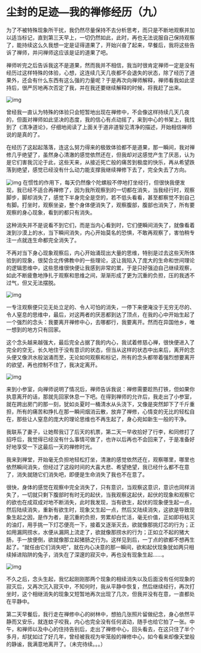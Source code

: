 
# 尘封的足迹&#x2014;我的禅修经历（九）

为了不被特殊现象所干扰，我仍然尽量保持不去分析思考，而只是不断地观察并加以适当标记，直到第三天早上，一切仍然如此，此时，再也无法说服自己保持观察了，能持续这么久我想一定是证得道果了，开始兴奋了起来，早餐后，我将这些告诉了禅师，并问禅师这应该是证的道果了吧。  

禅师听完之后告诉我这不是道果，然而我并不相信，我当时很肯定禅师一定是没有经历过这样特殊的体验，心想，这连续几天几夜都不会退失的状态，除了经历了道果外，还会有什么东西有这么强的力量呢？于是再次向禅师解释，禅师看我如此坚持后，很严厉地再次否定了我，并在我还要继续解释的时候，将我赶了出来。

![img](./imgs/9-0.png)

曾经我一直认为特殊的体验只会短暂地出现在禅修中，不会像这样持续几天几夜的，但面对禅师如此坚决的态度，我的信心有点动摇了，来到中心的书架上，我找到了《清净道论》，仔细地阅读了上面关于道非道智见清净的描述，开始相信禅师说的是真的了。

在经历了这起起落落，连这么努力得来的极致体验都不是道果，那一瞬间，我对禅修几乎绝望了，虽然身心清澈的感觉依然还在，但我却对这感觉产生了厌恶，认为是它们害我沉沦于此，这些天来，从接近死亡般的痛苦到极度的快乐，再从希望跌落到绝望，感觉已经没有什么动力能支撑我继续禅修下去了，完全失去了方向。

![img](./imgs/9-1.png)
在惯性的作用下，每天仍然像个陀螺般不停地打坐经行，但很快我便发现，我已经不适合再禅修了，因为我所观察到的一切都在消失，当我经行时，观察脚步，脚却消失了，感觉下半身完全是空的，若不低头看看，甚至都察觉不到自己有脚。打坐时，观察坐姿，整个身体便消失了，观察腹部，腹部也消失了，所有要观察的身心现象，看到的都只有消失。

这种消失并不是说看不到它们，而是当内心看到时，它们便瞬间消失了，就像看着泼到沙漠上的水，当下瞬间消失，内心开始莫名的恐惧，不敢再观察了，害怕稍专注一点就连生命都完全消失了。

不再对当下身心现象观察后，内心开始涌现出大量的思维，特别是过去这些天所体验到的现象，很契合北传佛教中的一些理论，这让我陷入了庞大的生命和世间理论的逻辑思维中，这些思维很快便让我感到非常的累，于是只好强迫自己继续观察，如此不断疲惫地挣扎于观察和思维之间，渐渐形成了更为沉重的负担，压的我透不过气，但又无法摆脱。

![img](./imgs/9-2.png)

一专注观察便只见无处立足的、令人可怕的消失，一停下来便淹没于无穷无尽的、令人窒息的思维中，最后，对这两者的厌恶都到达了顶点，在我的心中开始生起了一个强烈的念头：我要离开禅修中心，去哪都行，我要离开。然而在异国他乡，唯一想到的地方只有回家。

这个念头越来越强大，最后完全占据了我的内心，我试着修慈心禅，很快便进入了完全的空无，长久地住于没有意识的状态，但当从这样的状态中出来后，离开的念头便又像洪水般汹涌而至，无论如何观察和标记，所有的念头都带着强烈想要离开的欲望，再也控制不住了，我决定离开。

![img](./imgs/9-3.png)

来到小参室，向禅师说明了情况后，禅师告诉我说：禅修需要趁热打铁，但如果你执意离开的话，那就先回家休息一下吧。在得到禅师的允许后，我走出了小参室，就在跨出房门的那一刻，犹如炎夏时一桶清水从头浇下，又像是突然卸下了千斤重担，所有的痛苦和挣扎在那一瞬间烟消云散，放弃了禅修，心情变的无比的轻松自在，那些让人窒息的庞大的理论思维也不再生起了，身心宛如新生一般的干净。

我联系了妻子，让她帮我订了后天的机票，第二天一早收拾好了行李，和同修打了招呼后，我觉得已经没有什么事情可做了，也许以后再也不会回来了，于是准备好好地享受一下这最后一天的禅修时光。

我来到禅堂，开始毫无负担地轻松打坐，清澈的感觉依然还在，观察哪里，哪里也依然瞬间消失，但经过了这段时间的大喜大悲、希望绝望，我已经什么都不在意了，消失就随它们消失吧，即便是生命消失了我也不在意了。

很快，身体的感觉在观察中完全消失了，只有意识，当观察这意识，意识也同样消失了，一切就只剩下腹部时有时无的起伏，当我观察这起伏，起伏的现象和观察它的欲也在成双成对地不断消失，此时我发现，当有欲生，起伏的现象便生起一点，然后陆续消失，重新有欲生时，现象又生起一点，然后又陆续消失，这欲是导致现象生起之因，是作为者，是沉重的负担，劳累却白忙活，毫无价值，正如即将枯灭的油灯，用手挑一下灯芯便亮一下，接着又逐渐灭去，欲就像那挑灯芯的行为；正如用漏网捞水，水便从漏网上流走了，欲就像那捞水的行为；正如立不起的猪大肠，手一放便倒，欲就像那立起猪肠之行为。这样见到后，一丁点的欲都不想再生起了。“就任由它们消失吧”，就在内心决意的那一瞬间，欲和起伏现象犹如两只相续掉进陷阱的兔子，消失在了深邃的寂灭中，再也没有现象生起&#x2026;&#x2026;。

![img](./imgs/9-4.gif)

不久之后，念头生起，我忆起刚刚那两个现象的相续消失以及后面没有任何现象的寂灭后，又再次沉入寂灭中，不知何时，我从平静中恢复，然后继续经行，再次打坐时，这个相继消失的现象又短暂地再次出现了几次，但我并没有在意，一直都处在平静中。

第二天早餐后，我行走在禅修中心的树林中，想拍几张照片留做纪念，身心依然平静而又安乐，就连蚊子咬我，内心也完全没有任何波动，随手也给它拍了一张。中午，和禅师以及中心的住持告别后，走出了禅修中心，回头看去，在这只住了半个多月，却犹如过了好几年，曾经被我视为牢笼般的禅修中心，如今看来却像天堂般的静谧，我满意地离开了。（未完待续。。。）

